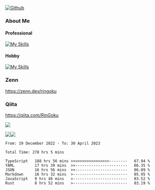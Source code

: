 [![Github](https://img.shields.io/github/followers/RinGoku?label=Follow&style=social)](https://github.com/RinGoku)

### About Me
#### Professional
[![My Skills](https://skillicons.dev/icons?i=react,ts,js,nodejs,java,graphql,firebase,githubactions&theme=light)](https://skillicons.dev)
#### Hobby
[![My Skills](https://skillicons.dev/icons?i=unity,rust,py&theme=light)](https://skillicons.dev)

### Zenn
https://zenn.dev/ringoku
### Qiita
https://qiita.com/RinGoku


![](https://github-profile-summary-cards.vercel.app/api/cards/profile-details?username=RinGoku&theme=default)

![](https://github-profile-summary-cards.vercel.app/api/cards/repos-per-language?username=RinGoku&theme=default)![](https://github-profile-summary-cards.vercel.app/api/cards/stats?username=RinGoku&theme=default)

<!--START_SECTION:waka-->

```text
From: 19 December 2022 - To: 30 April 2023

Total Time: 278 hrs 5 mins

TypeScript   188 hrs 56 mins >>>>>>>>>>>>>>>>>--------   67.94 %
YAML         17 hrs 39 mins  >>-----------------------   06.35 %
JSON         16 hrs 56 mins  >>-----------------------   06.09 %
Markdown     16 hrs 32 mins  >------------------------   05.95 %
JavaScript   9 hrs 46 mins   >------------------------   03.52 %
Rust         8 hrs 52 mins   >------------------------   03.19 %
```

<!--END_SECTION:waka-->
